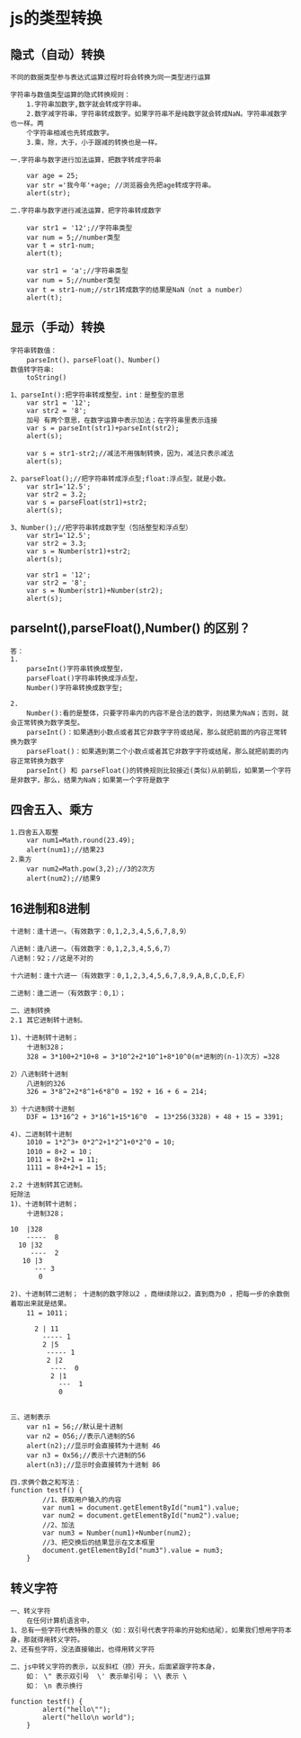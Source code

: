 # js的类型转换

## 隐式（自动）转换
	不同的数据类型参与表达式运算过程时将会转换为同一类型进行运算
	
	字符串与数值类型运算的隐式转换规则：
		1.字符串加数字,数字就会转成字符串。
		2.数字减字符串，字符串转成数字。如果字符串不是纯数字就会转成NaN。字符串减数字也一样。两
		个字符串相减也先转成数字。
		3.乘，除，大于，小于跟减的转换也是一样。
		
	一.字符串与数字进行加法运算，把数字转成字符串

		var age = 25;
		var str ='我今年'+age; //浏览器会先把age转成字符串。
		alert(str);

	二.字符串与数字进行减法运算，把字符串转成数字

		var str1 = '12';//字符串类型
		var num = 5;//number类型
		var t = str1-num;
		alert(t);

		var str1 = 'a';//字符串类型
		var num = 5;//number类型
		var t = str1-num;//str1转成数字的结果是NaN（not a number）
		alert(t);
		
## 显示（手动）转换
	字符串转数值：
		parseInt()、parseFloat()、Number()
	数值转字符串:
		toString()
		
	1、parseInt():把字符串转成整型，int：是整型的意思
		var str1 = '12';
		var str2 = '8';
		加号 有两个意思，在数字运算中表示加法；在字符串里表示连接
		var s = parseInt(str1)+parseInt(str2);
		alert(s);

		var s = str1-str2;//减法不用强制转换，因为，减法只表示减法
		alert(s);

	2、parseFloat();//把字符串转成浮点型;float:浮点型，就是小数。
		var str1='12.5';
		var str2 = 3.2;
		var s = parseFloat(str1)+str2;
		alert(s);

	3、Number();//把字符串转成数字型（包括整型和浮点型）
		var str1='12.5';
		var str2 = 3.3;
		var s = Number(str1)+str2;
		alert(s);

		var str1 = '12';
		var str2 = '8';
		var s = Number(str1)+Number(str2);
		alert(s);
		
##  parseInt(),parseFloat(),Number() 的区别？
	答：
	1.
		parseInt()字符串转换成整型，
		parseFloat()字符串转换成浮点型，
		Number()字符串转换成数字型;

	2.
		Number():看的是整体，只要字符串内的内容不是合法的数字，则结果为NaN；否则，就会正常转换为数字类型。
		parseInt()：如果遇到小数点或者其它非数字字符或结尾，那么就把前面的内容正常转换为数字
		parseFloat()：如果遇到第二个小数点或者其它非数字字符或结尾，那么就把前面的内容正常转换为数字
		parseInt() 和 parseFloat()的转换规则比较接近(类似)从前朝后，如果第一个字符是非数字，那么，结果为NaN；如果第一个字符是数字
		
## 四舍五入、乘方
	1.四舍五入取整
		var num1=Math.round(23.49);
		alert(num1);//结果23
	2.乘方
		var num2=Math.pow(3,2);//3的2次方
		alert(num2);//结果9
		
## 16进制和8进制	
	十进制：逢十进一。（有效数字：0,1,2,3,4,5,6,7,8,9）

	八进制：逢八进一。（有效数字：0,1,2,3,4,5,6,7）
	八进制：92；//这是不对的

	十六进制：逢十六进一（有效数字：0,1,2,3,4,5,6,7,8,9,A,B,C,D,E,F）

	二进制：逢二进一（有效数字：0,1）；

	二、进制转换
	2.1 其它进制转十进制。

	1)、十进制转十进制；
		十进制328；
		328 = 3*100+2*10+8 = 3*10^2+2*10^1+8*10^0(m*进制的(n-1)次方）=328

	2）八进制转十进制
		八进制的326
		326 = 3*8^2+2*8^1+6*8^0 = 192 + 16 + 6 = 214;

	3）十六进制转十进制
		D3F = 13*16^2 + 3*16^1+15*16^0  = 13*256(3328) + 48 + 15 = 3391;

	4)、二进制转十进制
		1010 = 1*2^3+ 0*2^2+1*2^1+0*2^0 = 10;
		1010 = 8+2 = 10；
		1011 = 8+2+1 = 11;
		1111 = 8+4+2+1 = 15; 

	2.2 十进制转其它进制。
	短除法
	1)、十进制转十进制；
		十进制328；

	10  |328
		-----  8
      10 |32
         ----  2
       10 |3  
          --- 3
           0

	2)、十进制转二进制； 十进制的数字除以2 ，商继续除以2，直到商为0 ，把每一步的余数倒着取出来就是结果。
		11 = 1011；
		
		  2 | 11
			----- 1
			2 |5
			 ----- 1
			 2 |2
			  ----  0
			  2 |1
				---  1
				0	   	   


	三、进制表示
		var n1 = 56;//默认是十进制
		var n2 = 056;//表示八进制的56
		alert(n2);//显示时会直接转为十进制 46
		var n3 = 0x56;//表示十六进制的56
		alert(n3);//显示时会直接转为十进制 86
	
	四.求俩个数之和写法：
	function testf() {
			//1、获取用户输入的内容
			var num1 = document.getElementById("num1").value;
			var num2 = document.getElementById("num2").value;
			//2、加法
			var num3 = Number(num1)+Number(num2);	
			//3、把交换后的结果显示在文本框里
			document.getElementById("num3").value = num3;
		}
		
## 转义字符

	一、转义字符
		在任何计算机语言中，
	1、总有一些字符代表特殊的意义（如：双引号代表字符串的开始和结尾），如果我们想用字符本身，那就得用转义字符。
	2、还有些字符，没法直接输出，也得用转义字符

	二、js中转义字符的表示，以反斜杠（捺）开头，后面紧跟字符本身，
		如： \" 表示双引号  \' 表示单引号； \\ 表示 \
		如： \n 表示换行

	function testf() {
			alert("hello\"");
			alert("hello\n world");
		}

		
		
		
		
		